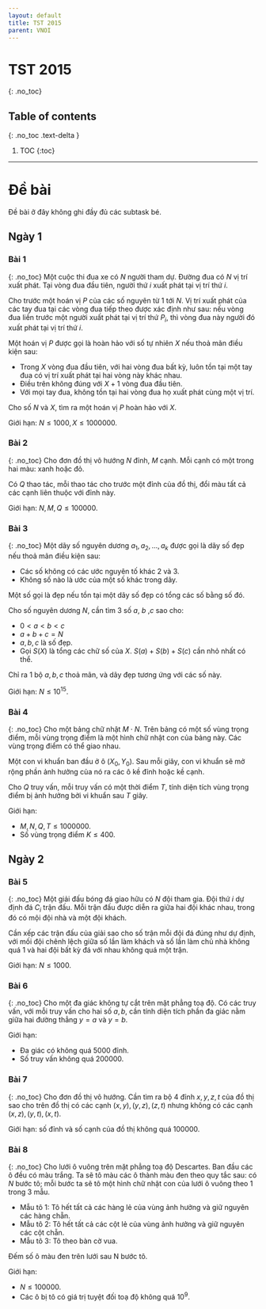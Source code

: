 ```yaml
---
layout: default
title: TST 2015
parent: VNOI
---
```

# TST 2015
{: .no_toc}

## Table of contents
{: .no_toc .text-delta }

1. TOC
{:toc}

----

# Đề bài 
Đề bài ở đây không ghi đầy đủ các subtask bé.

##  Ngày 1 

### Bài 1
{: .no_toc}
Một cuộc thi đua xe có $N$ người tham dự. 
Đường đua có $N$ vị trí xuất phát. 
Tại vòng đua đầu tiên, người thứ $i$ xuất phát tại vị trí thứ $i$.

Cho trước một hoán vị $P$ của các số nguyên từ $1$ tới $N$. 
Vị trí xuất phát của các tay đua tại các vòng đua tiếp theo được xác định như sau: nếu vòng đua liền trước một người xuất phát tại vị trí thứ $P_i$, thì vòng đua này người đó xuất phát tại vị trí thứ $i$.

Một hoán vị $P$ được gọi là hoàn hảo với số tự nhiên $X$ nếu thoả mãn điều kiện sau:
- Trong $X$ vòng đua đầu tiên, với hai vòng đua bất kỳ, luôn tồn tại một tay đua có vị trí xuất phát tại hai vòng này khác nhau.
- Điều trên không đúng với $X+1$ vòng đua đầu tiên.
- Với mọi tay đua, không tồn tại hai vòng đua họ xuất phát cùng một vị trí.

Cho số $N$ và $X$, tìm ra một hoán vị $P$ hoàn hảo với $X$. 

Giới hạn: $N \leq 1000, X \leq 1000000$.

### Bài 2
{: .no_toc}
Cho đơn đồ thị vô hướng $N$ đỉnh, $M$ cạnh. Mỗi cạnh có một trong hai màu: xanh hoặc đỏ. 

Có $Q$ thao tác, mỗi thao tác cho trước một đỉnh của đồ thị, đổi màu tất cả các cạnh liên thuộc với đỉnh này. 

Giới hạn: $N,M,Q \leq 100000$.

### Bài 3
{: .no_toc}
Một dãy số nguyên dương $a_1, a_2, ... ,a_k$ được gọi là dãy số đẹp nếu thoả mãn điều kiện sau:
- Các số không có các ước nguyên tố khác $2$ và $3$.
- Không số nào là ước của một số khác trong dãy.

Một số gọi là đẹp nếu tồn tại một dãy số đẹp có tổng các số bằng số đó.

Cho số nguyên dương $N$, cần tìm 3 số $a$, $b$ ,$c$ sao cho:
- $0 < a < b < c$
- $a + b + c = N$
- $a, b , c$ là số đẹp.
- Gọi $S(X)$ là tổng các chữ số của $X$. $S(a)+S(b)+S(c)$ cần nhỏ nhất có thể.

Chỉ ra $1$ bộ $a, b, c$ thoả mãn, và dãy đẹp tương ứng với các số này.

Giới hạn: $N \leq 10^{15}$.

### Bài 4
{: .no_toc}
Cho một bảng chữ nhật $M \cdot N$. 
Trên bảng có một số vùng trọng điểm, mỗi vùng trọng điểm là một hình chữ nhật con của bảng này. 
Các vùng trọng điểm có thể giao nhau. 

Một con vi khuẩn ban đầu ở ô $(X_0, Y_0)$. 
Sau mỗi giây, con vi khuẩn sẽ mở rộng phần ảnh hưởng của nó ra các ô kề đỉnh hoặc kề cạnh. 

Cho $Q$ truy vấn, mỗi truy vấn có một thời điểm $T$, tính diện tích vùng trọng điểm bị ảnh hưởng bởi vi khuẩn sau $T$ giây.

Giới hạn: 
- $M,N,Q,T \leq 1000000$. 
- Số vùng trọng điểm $K \leq 400$.

## Ngày 2

### Bài 5
{: .no_toc}
Một giải đấu bóng đá giao hữu có $N$ đội tham gia. 
Đội thứ $i$ dự định đá $C_i$ trận đấu. 
Mỗi trận đấu được diễn ra giữa hai đội khác nhau, trong đó có mội đội nhà và một đội khách. 

Cần xếp các trận đấu của giải sao cho số trận mỗi đội đá đúng như dự định, với mối đội chênh lệch giữa số lần làm khách và số lần làm chủ nhà không quá $1$ và hai đội bất kỳ đá với nhau không quá một trận.

Giới hạn: $N \leq 1000$.

### Bài 6
{: .no_toc} 
Cho một đa giác không tự cắt trên mặt phẳng toạ độ. Có các truy vấn, với mỗi truy vấn cho hai số $a, b$, cần tính diện tích phần đa giác nằm giữa hai đường thẳng $y=a$ và $y=b$.

Giới hạn:
- Đa giác có không quá $5000$ đỉnh. 
- Số truy vấn không quá $200000$.

### Bài 7
{: .no_toc} 
Cho đơn đồ thị vô hướng. Cần tìm ra bộ 4 đỉnh $x, y, z, t$ của đồ thị sao cho trên đồ thị có các cạnh $(x, y), (y, z), (z, t)$ nhưng không có các cạnh $(x, z), (y, t), (x, t)$.

Giới hạn: số đỉnh và số cạnh của đồ thị không quá $100000$.

### Bài 8
{: .no_toc} 
Cho lưới ô vuông trên mặt phẳng toạ độ Descartes. Ban đầu các ô đều có màu trắng. Ta sẽ tô màu các ô thành màu đen theo quy tắc sau: có $N$ bước tô; mỗi bước ta sẽ tô một hình chữ nhật con của lưới ô vuông theo $1$ trong $3$ mẫu.
- Mẫu tô $1$: Tô hết tất cả các hàng lẻ của vùng ảnh hưởng và giữ nguyên các hàng chẵn.
- Mẫu tô $2$: Tô hết tất cả các cột lẻ của vùng ảnh hưởng và giữ nguyên các cột chẵn.
- Mẫu tô $3$: Tô theo bàn cờ vua.

Đếm số ô màu đen trên lưới sau N bước tô.

Giới hạn:
- $N \leq 100000$. 
- Các ô bị tô có giá trị tuyệt đối toạ độ không quá $10^9$.

